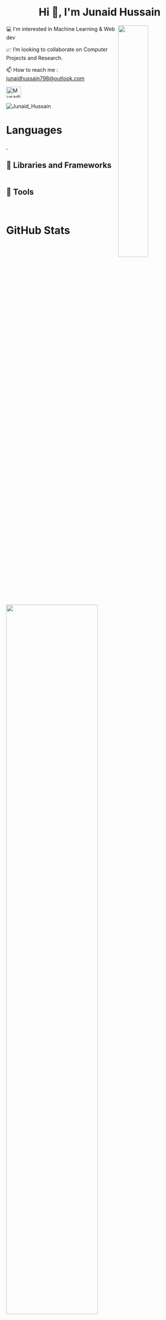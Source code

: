 <h1 align="center">Hi 👋, I'm Junaid Hussain</h1>
<img align = "right"  width="40%"src="https://media.giphy.com/media/IcZhFmufozDCij3p22/giphy.gif">
<p align="left">💻 I'm interested in Machine Learning & Web dev</p>
<p align="left"> 📈 I’m looking to collaborate on Computer Projects and Research. </p>
<p align="left"> 📫 How to reach me : 
<a href="junaidhussain798@outlook.com">junaidhussain798@outlook.com </a> 
  
<a href="https://www.linkedin.com/in/junaidhussain798/" target="blank"><img align="center" src="https://raw.githubusercontent.com/rahuldkjain/github-profile-readme-generator/master/src/images/icons/Social/linked-in-alt.svg" alt="MusadiqPasha" height="30" width="40" /></a></a></p>

<p align="left" width="25%"> <img src="https://komarev.com/ghpvc/?username=musadiqpasha&label=Profile%20views&color=0e75b6&style=flat" alt="Junaid_Hussain" /> </p>

# Languages
<a href=""><img alt="" src="https://img.shields.io/badge/Python-3776AB?style=for-the-badge&logo=python&logoColor=white" style="border-radius: 20px;"/></a><a href="">
<img alt="" src="https://img.shields.io/badge/C-00599C?style=for-the-badge&logo=c&logoColor=white" style="border-radius: 20px;"/></a><a href=""><a href=""><img alt="" src="https://img.shields.io/badge/C%2B%2B-00599C?style=for-the-badge&logo=c%2B%2B&logoColor=white" style="border-radius: 20px;" /></a><a href=""><img alt="" src="https://img.shields.io/badge/Java-007396?style=for-the-badge&logo=java&logoColor=white" style="border-radius: 20px;" /></a>


## 🧰 Libraries and Frameworks

<a href=""><img alt="" src="https://img.shields.io/badge/TensorFlow-FF6F00?style=for-the-badge&logo=TensorFlow&logoColor=white" style="border-radius: 20px;"/></a><a href=""><img alt="" src="https://img.shields.io/badge/Selenium-43B02A?style=for-the-badge&logo=Selenium&logoColor=white" style="border-radius: 20px;"/></a><a href=""><img alt="" src="https://img.shields.io/badge/Numpy-777BB4?style=for-the-badge&logo=numpy&logoColor=white" style="border-radius: 20px;"/></a><a href=""><img alt="" src="https://img.shields.io/badge/Pandas-2C2D72?style=for-the-badge&logo=pandas&logoColor=white" style="border-radius: 20px;"/></a><a href=""><img alt="" src="https://img.shields.io/badge/scikit_learn-F7931E?style=for-the-badge&logo=scikit-learn&logoColor=white" style="border-radius: 20px;"/></a>


## 🔧 Tools


<a href=""><img alt="" src="https://img.shields.io/badge/Visual_Studio_Code-0078D4?style=for-the-badge&logo=visual%20studio%20code&logoColor=white" style="border-radius: 20px;"/></a>
<a href=""><img alt="" src="https://img.shields.io/badge/Google_Colab-F9AB00?style=for-the-badge&logo=google%20colab&logoColor=white" style="border-radius: 20px;" /></a>
<a href=""><img alt="" src="https://miro.medium.com/v2/resize:fit:25/1*6Dhu1H4t028lOGbaZuyRCw.png" style="border-radius: 20px;" /></a>

# GitHub Stats

<p>&nbsp;<img align="center" width = "70%" src="[(https://github-readme-stats.vercel.app/api?username=Mohammed-Juniad-Hussain)](https://github.com/anuraghazra/github-readme-stats) alt="Mohammed-Juniad-Hussain" /></p>

<p><img align="center" width="60%" src="https://github-readme-streak-stats.herokuapp.com/?user=Mohammed-Juniad-Hussain" alt="Mohammed-Juniad-Hussain" /></p>

<p><img align="center" width="50%" src="https://github-readme-stats.vercel.app/api/top-langs?username=Mohammed-Juniad-Hussain" alt="Mohammed-Juniad-Hussain" /></p>
